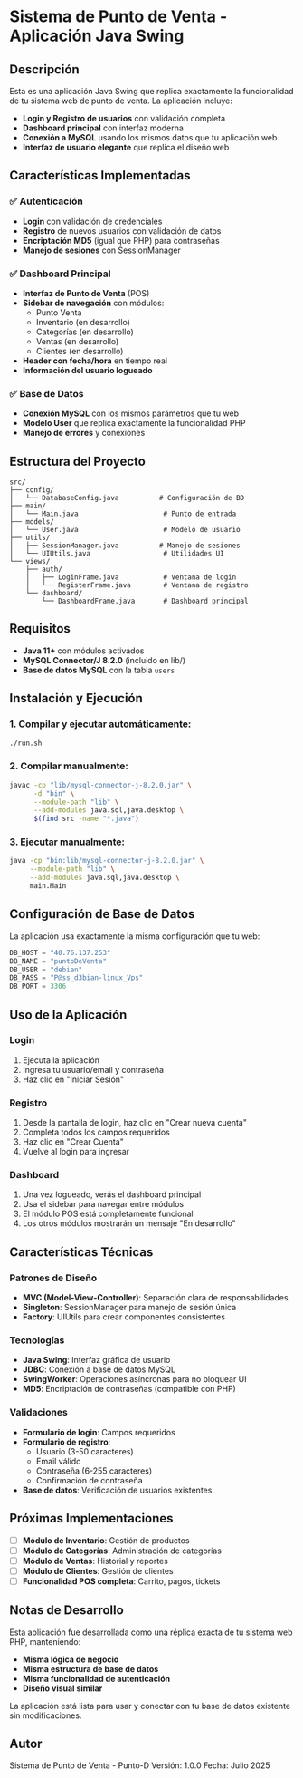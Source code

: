 # Sistema de Punto de Venta - Aplicación Java Swing

## Descripción

Esta es una aplicación Java Swing que replica exactamente la funcionalidad de tu sistema web de punto de venta. La aplicación incluye:

- **Login y Registro de usuarios** con validación completa
- **Dashboard principal** con interfaz moderna
- **Conexión a MySQL** usando los mismos datos que tu aplicación web
- **Interfaz de usuario elegante** que replica el diseño web

## Características Implementadas

### ✅ Autenticación
- **Login** con validación de credenciales
- **Registro** de nuevos usuarios con validación de datos
- **Encriptación MD5** (igual que PHP) para contraseñas
- **Manejo de sesiones** con SessionManager

### ✅ Dashboard Principal
- **Interfaz de Punto de Venta** (POS)
- **Sidebar de navegación** con módulos:
  - Punto Venta
  - Inventario (en desarrollo)
  - Categorías (en desarrollo)
  - Ventas (en desarrollo)
  - Clientes (en desarrollo)
- **Header con fecha/hora** en tiempo real
- **Información del usuario logueado**

### ✅ Base de Datos
- **Conexión MySQL** con los mismos parámetros que tu web
- **Modelo User** que replica exactamente la funcionalidad PHP
- **Manejo de errores** y conexiones

## Estructura del Proyecto

```
src/
├── config/
│   └── DatabaseConfig.java          # Configuración de BD
├── main/
│   └── Main.java                     # Punto de entrada
├── models/
│   └── User.java                     # Modelo de usuario
├── utils/
│   ├── SessionManager.java          # Manejo de sesiones
│   └── UIUtils.java                  # Utilidades UI
└── views/
    ├── auth/
    │   ├── LoginFrame.java           # Ventana de login
    │   └── RegisterFrame.java        # Ventana de registro
    └── dashboard/
        └── DashboardFrame.java       # Dashboard principal
```

## Requisitos

- **Java 11+** con módulos activados
- **MySQL Connector/J 8.2.0** (incluido en lib/)
- **Base de datos MySQL** con la tabla `users`

## Instalación y Ejecución

### 1. Compilar y ejecutar automáticamente:
```bash
./run.sh
```

### 2. Compilar manualmente:
```bash
javac -cp "lib/mysql-connector-j-8.2.0.jar" \
      -d "bin" \
      --module-path "lib" \
      --add-modules java.sql,java.desktop \
      $(find src -name "*.java")
```

### 3. Ejecutar manualmente:
```bash
java -cp "bin:lib/mysql-connector-j-8.2.0.jar" \
     --module-path "lib" \
     --add-modules java.sql,java.desktop \
     main.Main
```

## Configuración de Base de Datos

La aplicación usa exactamente la misma configuración que tu web:

```java
DB_HOST = "40.76.137.253"
DB_NAME = "puntoDeVenta"
DB_USER = "debian"
DB_PASS = "P@ss_d3bian-linux_Vps"
DB_PORT = 3306
```

## Uso de la Aplicación

### Login
1. Ejecuta la aplicación
2. Ingresa tu usuario/email y contraseña
3. Haz clic en "Iniciar Sesión"

### Registro
1. Desde la pantalla de login, haz clic en "Crear nueva cuenta"
2. Completa todos los campos requeridos
3. Haz clic en "Crear Cuenta"
4. Vuelve al login para ingresar

### Dashboard
1. Una vez logueado, verás el dashboard principal
2. Usa el sidebar para navegar entre módulos
3. El módulo POS está completamente funcional
4. Los otros módulos mostrarán un mensaje "En desarrollo"

## Características Técnicas

### Patrones de Diseño
- **MVC (Model-View-Controller)**: Separación clara de responsabilidades
- **Singleton**: SessionManager para manejo de sesión única
- **Factory**: UIUtils para crear componentes consistentes

### Tecnologías
- **Java Swing**: Interfaz gráfica de usuario
- **JDBC**: Conexión a base de datos MySQL
- **SwingWorker**: Operaciones asíncronas para no bloquear UI
- **MD5**: Encriptación de contraseñas (compatible con PHP)

### Validaciones
- **Formulario de login**: Campos requeridos
- **Formulario de registro**: 
  - Usuario (3-50 caracteres)
  - Email válido
  - Contraseña (6-255 caracteres)
  - Confirmación de contraseña
- **Base de datos**: Verificación de usuarios existentes

## Próximas Implementaciones

- [ ] **Módulo de Inventario**: Gestión de productos
- [ ] **Módulo de Categorías**: Administración de categorías
- [ ] **Módulo de Ventas**: Historial y reportes
- [ ] **Módulo de Clientes**: Gestión de clientes
- [ ] **Funcionalidad POS completa**: Carrito, pagos, tickets

## Notas de Desarrollo

Esta aplicación fue desarrollada como una réplica exacta de tu sistema web PHP, manteniendo:
- **Misma lógica de negocio**
- **Misma estructura de base de datos**
- **Misma funcionalidad de autenticación**
- **Diseño visual similar**

La aplicación está lista para usar y conectar con tu base de datos existente sin modificaciones.

## Autor

Sistema de Punto de Venta - Punto-D
Versión: 1.0.0
Fecha: Julio 2025
